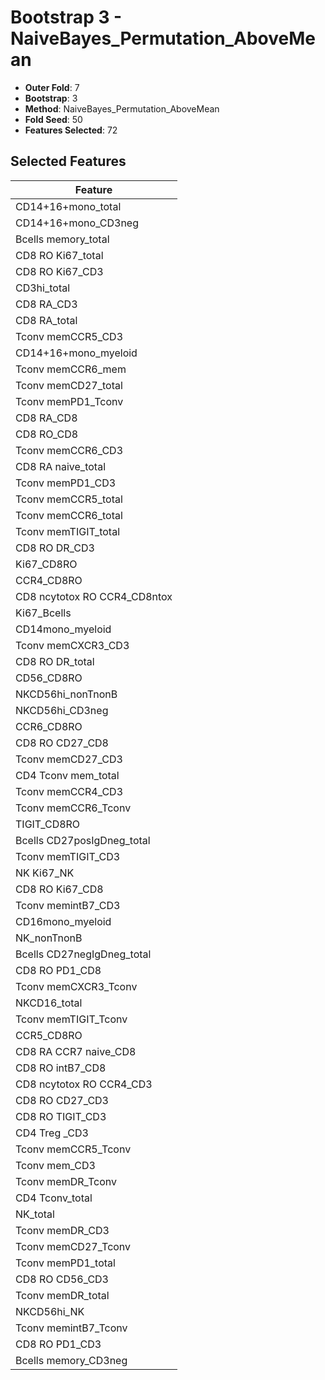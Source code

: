 # Bootstrap 3 - NaiveBayes_Permutation_AboveMean

- **Outer Fold**: 7
- **Bootstrap**: 3
- **Method**: NaiveBayes_Permutation_AboveMean
- **Fold Seed**: 50
- **Features Selected**: 72

## Selected Features

| Feature |
|---------|
| CD14+16+mono_total |
| CD14+16+mono_CD3neg |
| Bcells memory_total |
| CD8 RO Ki67_total |
| CD8  RO Ki67_CD3 |
| CD3hi_total |
| CD8 RA_CD3 |
| CD8 RA_total |
| Tconv memCCR5_CD3 |
| CD14+16+mono_myeloid |
| Tconv memCCR6_mem |
| Tconv memCD27_total |
| Tconv memPD1_Tconv |
| CD8 RA_CD8 |
| CD8 RO_CD8 |
| Tconv memCCR6_CD3 |
| CD8 RA naive_total |
| Tconv memPD1_CD3 |
| Tconv memCCR5_total |
| Tconv memCCR6_total |
| Tconv memTIGIT_total |
| CD8 RO DR_CD3 |
| Ki67_CD8RO |
| CCR4_CD8RO |
| CD8 ncytotox RO CCR4_CD8ntox |
| Ki67_Bcells |
| CD14mono_myeloid |
| Tconv memCXCR3_CD3 |
| CD8 RO DR_total |
| CD56_CD8RO |
| NKCD56hi_nonTnonB |
| NKCD56hi_CD3neg |
| CCR6_CD8RO |
| CD8 RO CD27_CD8 |
| Tconv memCD27_CD3 |
| CD4 Tconv mem_total |
| Tconv memCCR4_CD3 |
| Tconv memCCR6_Tconv |
| TIGIT_CD8RO |
| Bcells CD27posIgDneg_total |
| Tconv memTIGIT_CD3 |
| NK Ki67_NK |
| CD8 RO Ki67_CD8 |
| Tconv memintB7_CD3 |
| CD16mono_myeloid |
| NK_nonTnonB |
| Bcells CD27negIgDneg_total |
| CD8 RO PD1_CD8 |
| Tconv memCXCR3_Tconv |
| NKCD16_total |
| Tconv memTIGIT_Tconv |
| CCR5_CD8RO |
| CD8 RA CCR7 naive_CD8 |
| CD8 RO intB7_CD8 |
| CD8 ncytotox RO CCR4_CD3 |
| CD8 RO CD27_CD3 |
| CD8 RO TIGIT_CD3 |
| CD4 Treg _CD3 |
| Tconv memCCR5_Tconv |
| Tconv mem_CD3 |
| Tconv memDR_Tconv |
| CD4 Tconv_total |
| NK_total |
| Tconv memDR_CD3 |
| Tconv memCD27_Tconv |
| Tconv memPD1_total |
| CD8 RO CD56_CD3 |
| Tconv memDR_total |
| NKCD56hi_NK |
| Tconv memintB7_Tconv |
| CD8 RO PD1_CD3 |
| Bcells memory_CD3neg |
